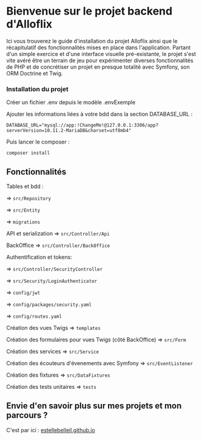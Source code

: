 # Bienvenue sur le projet backend d'Alloflix
Ici vous trouverez le guide d'installation du projet Alloflix ainsi que le récapitulatif des fonctionnalités mises en place dans l'application. Partant d'un simple exercice et d'une interface visuelle pré-existante, le projet s'est vite avéré être un terrain de jeu pour expérimenter diverses fonctionnalités de PHP et de concrétiser un projet en presque totalité avec Symfony, son ORM Doctrine et Twig.

### Installation du projet

Créer un fichier .env depuis le modèle .envExemple

Ajouter les informations liées à votre bdd dans la section DATABASE_URL : 
```
DATABASE_URL="mysql://app:!ChangeMe!@127.0.0.1:3306/app?serverVersion=10.11.2-MariaDB&charset=utf8mb4"
```

Puis lancer le composer : 
```
composer install
```

## Fonctionnalités 

Tables et bdd : 

=> ```src/Repository```

=> ```src/Entity```

=> ```migrations```

API et serialization => ```src/Controller/Api```

BackOffice => ```src/Controller/BackOffice```

Authentification et tokens:

=> ```src/Controller/SecurityController```

=> ```src/Security/LoginAuthenticator```

=> ```config/jwt```

=> ```config/packages/security.yaml```

=> ```config/routes.yaml```

Création des vues Twigs => ```templates```

Création des formulaires pour vues Twigs (côté BackOffice) => ```src/Form```

Création des services =>  ```src/Service```

Création des écouteurs d'évenements avec Symfony =>  ```src/EventListener```

Création des fixtures =>  ```src/DataFixtures```

Création des tests unitaires =>  ```tests```

## Envie d'en savoir plus sur mes projets et mon parcours ?

C'est par ici : [estellebelleil.github.io](https://estellebelleil.github.io " Portfolio - Estelle Belleil ")